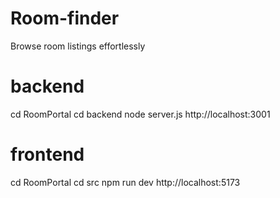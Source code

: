 # Room-finder
Browse room listings effortlessly

# backend
cd RoomPortal
cd backend
node server.js
http://localhost:3001

# frontend
cd RoomPortal
cd src
npm run dev
http://localhost:5173


